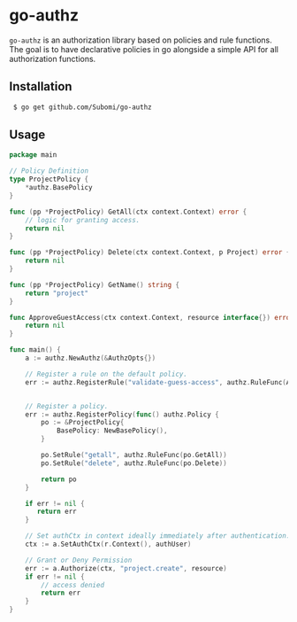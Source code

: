 # go-authz
`go-authz` is an authorization library based on policies and rule functions. The goal is to have declarative policies in go alongside a simple API for all authorization functions.

## Installation
```bash
 $ go get github.com/Subomi/go-authz
```

## Usage
```go
package main

// Policy Definition
type ProjectPolicy {
    *authz.BasePolicy
}

func (pp *ProjectPolicy) GetAll(ctx context.Context) error {
    // logic for granting access.
    return nil
}

func (pp *ProjectPolicy) Delete(ctx context.Context, p Project) error {
    return nil
}

func (pp *ProjectPolicy) GetName() string {
    return "project"
}

func ApproveGuestAccess(ctx context.Context, resource interface{}) error {
    return nil
}

func main() {
    a := authz.NewAuthz(&AuthzOpts{})

    // Register a rule on the default policy.
    err := authz.RegisterRule("validate-guess-access", authz.RuleFunc(ApproveGuestAccess))


    // Register a policy.
    err := authz.RegisterPolicy(func() authz.Policy {
        po := &ProjectPolicy{
            BasePolicy: NewBasePolicy(),
        }

        po.SetRule("getall", authz.RuleFunc(po.GetAll))
        po.SetRule("delete", authz.RuleFunc(po.Delete))

        return po
    }

    if err != nil {
       return err 
    }

    // Set authCtx in context ideally immediately after authentication.
    ctx := a.SetAuthCtx(r.Context(), authUser)

    // Grant or Deny Permission
    err := a.Authorize(ctx, "project.create", resource)
    if err != nil {
	    // access denied
	    return err
    }
}
```

